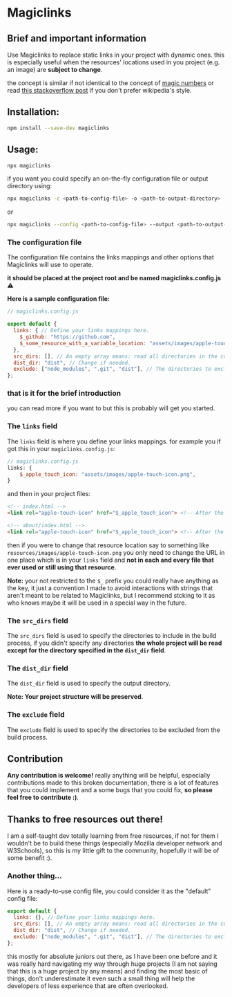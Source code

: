 # Magiclinks

## Brief and important information

Use Magiclinks to replace static links in your project with dynamic ones.
this is especially useful when the resources' locations used in you project (e.g. an image) are **subject to change**.

the concept is similar if not identical to the concept of [magic numbers](https://en.wikipedia.org/wiki/Magic_number_(programming)) or read [this stackoverflow post](https://stackoverflow.com/questions/47882/what-are-magic-numbers-and-why-do-some-consider-them-bad) if you don't prefer wikipedia's style.

## Installation:

```sh
npm install --save-dev magiclinks
```

## Usage:
```sh
npx magiclinks
```
if you want you could specify an on-the-fly configuration file or output directory using:
```sh
npx magiclinks -c <path-to-config-file> -o <path-to-output-directory>
```
or 
```sh
npx magiclinks --config <path-to-config-file> --output <path-to-output-directory>
```

### The configuration file

The configuration file contains the links mappings and other options that Magiclinks will use to operate.

**it should be placed at the project root and be named magiclinks.config.js** ⚠️

**Here is a sample configuration file:**
```js
// magiclinks.config.js

export default {
  links: { // Define your links mappings here.
    $_github: "https://github.com",
    $_some_resource_with_a_variable_location: "assets/images/apple-touch-icon.png"
  },
  src_dirs: [], // An empty array means: read all directories in the current directory except for the `dist_dir` directory.
  dist_dir: "dist", // Change if needed.
  exclude: ["node_modules", ".git", "dist"], // The directories to exclude from the process (e.g. `node_modules`).
};
```

### that is it for the brief introduction
you can read more if you want to but this is probably will get you started.

### The `links` field

The `links` field is where you define your links mappings. for example you if got this in your `magiclinks.config.js`:
```js
// magiclinks.config.js
links: {
    $_apple_touch_icon: "assets/images/apple-touch-icon.png",
}
```

and then in your project files:
```html
<!-- index.html -->
<link rel="apple-touch-icon" href="$_apple_touch_icon"> <!-- After the build process this will be replaced with the real link -->
```
```html
<!-- about/index.html -->
<link rel="apple-touch-icon" href="$_apple_touch_icon"> <!-- After the build process this will be replaced with the real link -->
```

then if you were to change that resource location say to something like `resources/images/apple-touch-icon.png` you only need to change the URL in one place which is in your `links` field and **not in each and every file that ever used or still using that resource**.

**Note:** your not restricted to the `$_` prefix you could really have anything as the key, it just a convention I made to avoid interactions with strings that aren't meant to be related to Magiclinks, but I recommend stcking to it as who knows maybe it will be used in a special way in the future.

### The `src_dirs` field

The `src_dirs` field is used to specify the directories to include in the build process, if you didn't specify any directories **the whole project will be read except for the directory specified in the `dist_dir` field**.

### The `dist_dir` field

The `dist_dir` field is used to specify the output directory.

**Note: Your project structure will be preserved**.

### The `exclude` field

The `exclude` field is used to specify the directories to be excluded from the build process.

## Contribution

**Any contribution is welcome!** really anything will be helpful, especially contributions made to this broken documentation, there is a lot of features that you could implement and a some bugs that you could fix, **so please feel free to contribute :)**.

## Thanks to free resources out there!

I am a self-taught dev totally learning from free resources, if not for them I wouldn't be to build these things (especially Mozilla developer network and W3Schools), so this is my little gift to the community, hopefully it will be of some benefit :).

### Another thing...

Here is a ready-to-use config file, you could consider it as the "default" config file:
```js
export default {
  links: {}, // Define your links mappings here.
  src_dirs: [], // An empty array means: read all directories in the current directory except for the `dist_dir` directory.
  dist_dir: "dist", // Change if needed.
  exclude: ["node_modules", ".git", "dist"], // The directories to exclude from the process (e.g. `node_modules`).
};
```
this mostly for absolute juniors out there, as I have been one before and it was really hard navigating my way through huge projects (I am not saying that this is a huge project by any means) and finding the most basic of things, don't underestimate it even such a small thing will help the developers of less experience that are often overlooked.